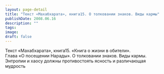 ```yaml
---
layout: page-detail
title: "Текст «Махабхарата», книга15. О толковании знаков. Виды кармы"
publishDate: 2008.06.16
description: ""
tags:
image:
draft: false
---
```


 Текст «Махабхарата», книга15\. «Книга о жизни в обители».  
 Глава «О посещении Нарады». О толковании знаков. Виды кармы.  
 Энтропии и хаосу должны противостоять ясность и различающая мудрость  

  
